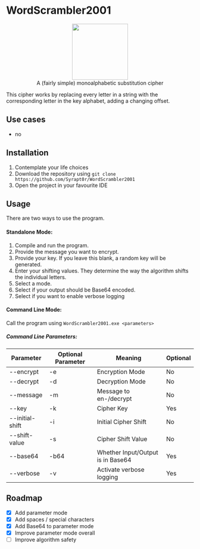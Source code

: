 # WordScrambler2001
<p align="center">
  <img src="https://vignette.wikia.nocookie.net/poke5forum/images/d/d3/Missingno.jpg/revision/latest?cb=20160704182408&path-prefix=de" width=150 height="auto" /> <br>
  A (fairly simple) monoalphabetic substitution cipher
</p>

This cipher works by replacing every letter in a string with the corresponding letter in the key alphabet, adding a changing offset.

## Use cases
- no

## Installation
1. Contemplate your life choices
1. Download the repository using `git clone https://github.com/Syrapt0r/WordScrambler2001`
1. Open the project in your favourite IDE

## Usage
There are two ways to use the program.
#### Standalone Mode:
1. Compile and run the program.
1. Provide the message you want to encrypt.
1. Provide your key. If you leave this blank, a random key will be generated.
1. Enter your shifting values. They determine the way the algorithm shifts the individual letters.
1. Select a mode.
1. Select if your output should be Base64 encoded.
1. Select if you want to enable verbose logging

#### Command Line Mode:
Call the program using `WordScrambler2001.exe <parameters>`
##### Command Line Parameters:
Parameter|Optional Parameter|Meaning|Optional
---------|------------------|-------|--------
--encrypt|-e|Encryption Mode|No
--decrypt|-d|Decryption Mode|No
--message|-m|Message to en-/decrypt|No
--key|-k|Cipher Key|Yes
--initial-shift|-i|Initial Cipher Shift|No
--shift-value|-s|Cipher Shift Value|No
--base64|-b64|Whether Input/Output is in Base64|Yes
--verbose|-v|Activate verbose logging|Yes

## Roadmap
- [X] Add parameter mode
- [X] Add spaces / special characters
- [X] Add Base64 to parameter mode
- [X] Improve parameter mode overall
- [ ] Improve algorithm safety
